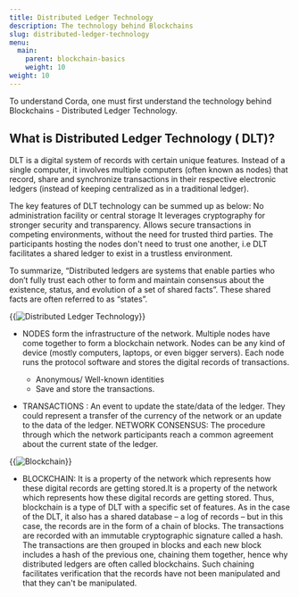 ```yaml
---
title: Distributed Ledger Technology
description: The technology behind Blockchains
slug: distributed-ledger-technology
menu:
  main:
    parent: blockchain-basics
    weight: 10  
weight: 10
---
```



To understand Corda, one must first understand the technology behind Blockchains - Distributed Ledger Technology.

## What is Distributed Ledger Technology ( DLT)?

DLT is a digital system of records with certain unique features. Instead of a single computer, it involves multiple computers (often known as nodes)  that record, share and synchronize transactions in their respective electronic ledgers (instead of keeping centralized as in a traditional ledger).

The key features of DLT technology can be summed up as below:
No administration facility or central storage
It leverages cryptography for stronger security and transparency.
Allows secure transactions in competing environments, without the need for trusted third parties.
The participants hosting the nodes don't need to trust one another, i.e DLT facilitates a shared ledger to exist in a trustless environment.

To summarize, “Distributed ledgers are systems that enable parties who don’t fully trust each other to form and maintain consensus about the existence, status, and evolution of a set of shared facts”.
These shared facts are often referred to as “states”.

{{<img src="/blockchain-basics/DistributedLedgerTechnology.png" alt="Distributed Ledger Technology" class="small-image" >}}

- NODES form the infrastructure of the network. Multiple nodes have come together to form a blockchain network. Nodes can be any kind of device (mostly computers, laptops, or even bigger servers). Each node runs the protocol software and stores the digital records of transactions.
  - Anonymous/ Well-known identities
  - Save and store the transactions.

- TRANSACTIONS :
An event to update the state/data of the ledger.
They could represent a transfer of the currency of the network or an update to the data of the ledger.
NETWORK CONSENSUS:
The procedure through which the network participants reach a common agreement about the current state of the ledger.


{{<img src="/blockchain-basics/Blockchain.png" alt="Blockchain" class="medium-image" >}}

- BLOCKCHAIN: It is a property of the network which represents how these digital records are getting stored.​It is a property of the network which represents how these digital records are getting stored.​
Thus, blockchain is a type of DLT with a specific set of features. As in the case of the DLT, it also has a shared database – a log of records – but in this case, the records are in the form of a chain of blocks. The transactions are recorded with an immutable cryptographic signature called a hash. The transactions are then grouped in blocks and each new block includes a hash of the previous one, chaining them together, hence why distributed ledgers are often called blockchains.​
Such chaining facilitates verification that the records have not been manipulated and that they can't be manipulated.​

